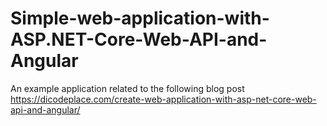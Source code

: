 # Simple-web-application-with-ASP.NET-Core-Web-API-and-Angular

An example application related to the following blog post https://dicodeplace.com/create-web-application-with-asp-net-core-web-api-and-angular/